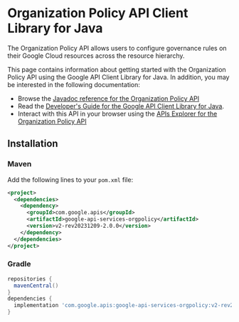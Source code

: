# Organization Policy API Client Library for Java

The Organization Policy API allows users to configure governance rules on their Google Cloud resources across the resource hierarchy.

This page contains information about getting started with the Organization Policy API
using the Google API Client Library for Java. In addition, you may be interested
in the following documentation:

* Browse the [Javadoc reference for the Organization Policy API][javadoc]
* Read the [Developer's Guide for the Google API Client Library for Java][google-api-client].
* Interact with this API in your browser using the [APIs Explorer for the Organization Policy API][api-explorer]

## Installation

### Maven

Add the following lines to your `pom.xml` file:

```xml
<project>
  <dependencies>
    <dependency>
      <groupId>com.google.apis</groupId>
      <artifactId>google-api-services-orgpolicy</artifactId>
      <version>v2-rev20231209-2.0.0</version>
    </dependency>
  </dependencies>
</project>
```

### Gradle

```gradle
repositories {
  mavenCentral()
}
dependencies {
  implementation 'com.google.apis:google-api-services-orgpolicy:v2-rev20231209-2.0.0'
}
```

[javadoc]: https://googleapis.dev/java/google-api-services-orgpolicy/latest/index.html
[google-api-client]: https://github.com/googleapis/google-api-java-client/
[api-explorer]: https://developers.google.com/apis-explorer/#p/orgpolicy/v1/
